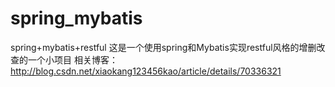 # spring_mybatis
spring+mybatis+restful
这是一个使用spring和Mybatis实现restful风格的增删改查的一个小项目
相关博客：http://blog.csdn.net/xiaokang123456kao/article/details/70336321
